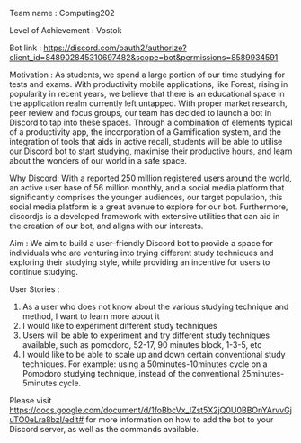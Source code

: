 Team name : Computing202

Level of Achievement : Vostok

Bot link : https://discord.com/oauth2/authorize?client_id=848902845310697482&scope=bot&permissions=8589934591 

Motivation : 
As students, we spend a large portion of our time studying for tests and exams. With productivity mobile applications, like Forest, rising in popularity in recent years, we believe that there is an educational space in the application realm currently left untapped. With proper market research, peer review and focus groups, our team has decided to launch a bot in Discord to tap into these spaces. Through a combination of elements typical of a productivity app, the incorporation of a Gamification system, and the integration of tools that aids in active recall, students will be able to utilise our Discord bot to start studying, maximise their productive hours, and learn about the wonders of our world in a safe space.

Why Discord:
With a reported 250 million registered users around the world, an active user base of 56 million monthly, and a social media platform that significantly comprises the younger audiences, our target population, this social media platform is a great avenue to explore for our bot. Furthermore, discordjs is a developed framework with extensive utilities that can aid in the creation of our bot, and aligns with our interests.

Aim :
We aim to build a user-friendly Discord bot to provide a space for individuals who are venturing into trying different study techniques and exploring their studying style, while providing an incentive for users to continue studying. 

User Stories :
1. As a user who does not know about the various studying technique and method, I want to learn more about it 
2. I would like to experiment different study techniques
3. Users will be able to experiment and try different study techniques available, such as pomodoro, 52-17, 90 minutes block, 1-3-5, etc
4. I would like to be able to scale up and down certain conventional study techniques. For example: using a 50minutes-10minutes cycle on a Pomodoro studying technique, instead of the conventional 25minutes-5minutes cycle. 


Please visit https://docs.google.com/document/d/1foBbcVx_IZst5X2jQ0U0BBOnYArvvGjuTO0eLra8bzI/edit# for more information on how to add the bot to your Discord server, as well as the commands available.
